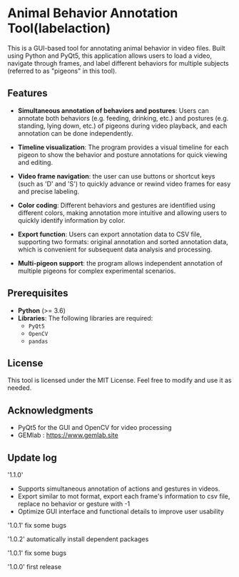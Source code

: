 # Animal Behavior Annotation Tool(labelaction)

This is a GUI-based tool for annotating animal behavior in video files. Built using Python and PyQt5, this application allows users to load a video, navigate through frames, and label different behaviors for multiple subjects (referred to as "pigeons" in this tool).

## Features

- **Simultaneous annotation of behaviors and postures**: Users can annotate both behaviors (e.g. feeding, drinking, etc.) and postures (e.g. standing, lying down, etc.) of pigeons during video playback, and each annotation can be done independently.
- **Timeline visualization**: The program provides a visual timeline for each pigeon to show the behavior and posture annotations for quick viewing and editing.

- **Video frame navigation**: the user can use buttons or shortcut keys (such as 'D' and 'S') to quickly advance or rewind video frames for easy and precise labeling.

- **Color coding**: Different behaviors and gestures are identified using different colors, making annotation more intuitive and allowing users to quickly identify information by color.

- **Export function**: Users can export annotation data to CSV file, supporting two formats: original annotation and sorted annotation data, which is convenient for subsequent data analysis and processing.

- **Multi-pigeon support**:  the program allows independent annotation of multiple pigeons for complex experimental scenarios.

## Prerequisites

- **Python** (>= 3.6)
- **Libraries**: The following libraries are required:
  - `PyQt5`
  - `OpenCV`
  - `pandas`

## License

This tool is licensed under the MIT License. Feel free to modify and use it as needed.

## Acknowledgments

- PyQt5 for the GUI and OpenCV for video processing
- GEMlab : https://www.gemlab.site

## Update log

'1.1.0'    
- Supports simultaneous annotation of actions and gestures in videos.  
- Export similar to mot format, export each frame's information to csv file, replace no behavior or gesture with -1
- Optimize GUI interface and functional details to improve user usability

'1.0.1' fix some bugs

'1.0.2' automatically install dependent packages

'1.0.1' fix some bugs

'1.0.0' first release